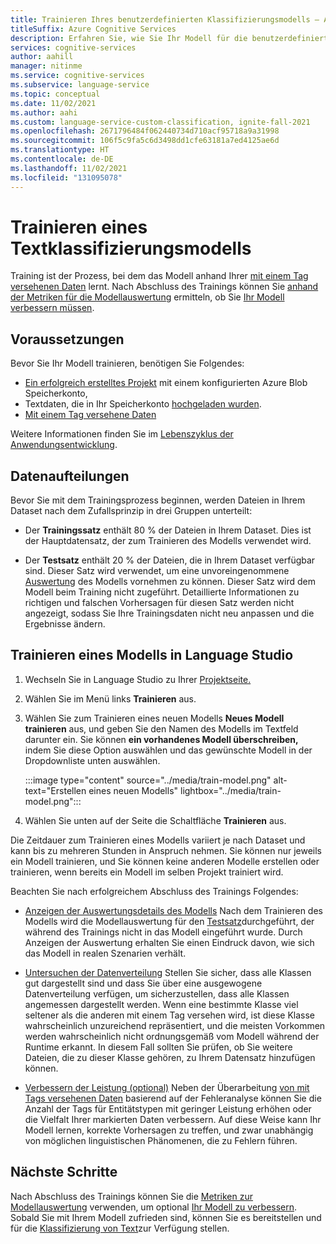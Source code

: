 ```yaml
---
title: Trainieren Ihres benutzerdefinierten Klassifizierungsmodells – Azure Cognitive Services
titleSuffix: Azure Cognitive Services
description: Erfahren Sie, wie Sie Ihr Modell für die benutzerdefinierte Textklassifizierung trainieren können.
services: cognitive-services
author: aahill
manager: nitinme
ms.service: cognitive-services
ms.subservice: language-service
ms.topic: conceptual
ms.date: 11/02/2021
ms.author: aahi
ms.custom: language-service-custom-classification, ignite-fall-2021
ms.openlocfilehash: 2671796484f062440734d710acf95718a9a31998
ms.sourcegitcommit: 106f5c9fa5c6d3498dd1cfe63181a7ed4125ae6d
ms.translationtype: HT
ms.contentlocale: de-DE
ms.lasthandoff: 11/02/2021
ms.locfileid: "131095078"
---
```

# <a name="how-to-train-a-text-classification-model"></a>Trainieren eines Textklassifizierungsmodells


Training ist der Prozess, bei dem das Modell anhand Ihrer [mit einem Tag versehenen Daten](tag-data.md) lernt. Nach Abschluss des Trainings können Sie [anhand der Metriken für die Modellauswertung](../how-to/view-model-evaluation.md) ermitteln, ob Sie [Ihr Modell verbessern müssen](../how-to/improve-model.md).

## <a name="prerequisites"></a>Voraussetzungen

Bevor Sie Ihr Modell trainieren, benötigen Sie Folgendes:

* [Ein erfolgreich erstelltes Projekt](create-project.md) mit einem konfigurierten Azure Blob Speicherkonto, 
* Textdaten, die in Ihr Speicherkonto [hochgeladen wurden](create-project.md#prepare-training-data).
* [Mit einem Tag versehene Daten](tag-data.md)

Weitere Informationen finden Sie im [Lebenszyklus der Anwendungsentwicklung](../overview.md#application-development-lifecycle).

## <a name="data-splits"></a>Datenaufteilungen

Bevor Sie mit dem Trainingsprozess beginnen, werden Dateien in Ihrem Dataset nach dem Zufallsprinzip in drei Gruppen unterteilt:

* Der **Trainingssatz** enthält 80 % der Dateien in Ihrem Dataset. Dies ist der Hauptdatensatz, der zum Trainieren des Modells verwendet wird.

* Der **Testsatz** enthält 20 % der Dateien, die in Ihrem Dataset verfügbar sind. Dieser Satz wird verwendet, um eine unvoreingenommene [Auswertung](../how-to/view-model-evaluation.md) des Modells vornehmen zu können. Dieser Satz wird dem Modell beim Training nicht zugeführt. Detaillierte Informationen zu richtigen und falschen Vorhersagen für diesen Satz werden nicht angezeigt, sodass Sie Ihre Trainingsdaten nicht neu anpassen und die Ergebnisse ändern.

## <a name="train-model-in-language-studio"></a>Trainieren eines Modells in Language Studio

1. Wechseln Sie in Language Studio zu Ihrer [Projektseite.](https://aka.ms/LanguageStudio)

2. Wählen Sie im Menü links **Trainieren** aus.

3. Wählen Sie zum Trainieren eines neuen Modells **Neues Modell trainieren** aus, und geben Sie den Namen des Modells im Textfeld darunter ein. Sie können **ein vorhandenes Modell überschreiben,** indem Sie diese Option auswählen und das gewünschte Modell in der Dropdownliste unten auswählen.

    :::image type="content" source="../media/train-model.png" alt-text="Erstellen eines neuen Modells" lightbox="../media/train-model.png":::

4. Wählen Sie unten auf der Seite die Schaltfläche **Trainieren** aus.

Die Zeitdauer zum Trainieren eines Modells variiert je nach Dataset und kann bis zu mehreren Stunden in Anspruch nehmen. Sie können nur jeweils ein Modell trainieren, und Sie können keine anderen Modelle erstellen oder trainieren, wenn bereits ein Modell im selben Projekt trainiert wird. 


Beachten Sie nach erfolgreichem Abschluss des Trainings Folgendes:

* [Anzeigen der Auswertungsdetails des Modells](../how-to/view-model-evaluation.md) Nach dem Trainieren des Modells wird die Modellauswertung für den [Testsatz](../how-to/train-model.md#data-splits)durchgeführt, der während des Trainings nicht in das Modell eingeführt wurde. Durch Anzeigen der Auswertung erhalten Sie einen Eindruck davon, wie sich das Modell in realen Szenarien verhält.

* [Untersuchen der Datenverteilung](../how-to/improve-model.md#examine-data-distribution-from-language-studio) Stellen Sie sicher, dass alle Klassen gut dargestellt sind und dass Sie über eine ausgewogene Datenverteilung verfügen, um sicherzustellen, dass alle Klassen angemessen dargestellt werden. Wenn eine bestimmte Klasse viel seltener als die anderen mit einem Tag versehen wird, ist diese Klasse wahrscheinlich unzureichend repräsentiert, und die meisten Vorkommen werden wahrscheinlich nicht ordnungsgemäß vom Modell während der Runtime erkannt. In diesem Fall sollten Sie prüfen, ob Sie weitere Dateien, die zu dieser Klasse gehören, zu Ihrem Datensatz hinzufügen können.

* [Verbessern der Leistung (optional)](../how-to/improve-model.md) Neben der Überarbeitung [von mit Tags versehenen Daten](tag-data.md) basierend auf der Fehleranalyse können Sie die Anzahl der Tags für Entitätstypen mit geringer Leistung erhöhen oder die Vielfalt Ihrer markierten Daten verbessern. Auf diese Weise kann Ihr Modell lernen, korrekte Vorhersagen zu treffen, und zwar unabhängig von möglichen linguistischen Phänomenen, die zu Fehlern führen.

<!-- * Define your own test set: If you are using a random split option and the resulting test set was not comprehensive enough, consider defining your own test to include a variety of data layouts and balanced tagged classes.
 -->


## <a name="next-steps"></a>Nächste Schritte

Nach Abschluss des Trainings können Sie die [Metriken zur Modellauswertung](../how-to/view-model-evaluation.md) verwenden, um optional [Ihr Modell zu verbessern](../how-to/improve-model.md). Sobald Sie mit Ihrem Modell zufrieden sind, können Sie es bereitstellen und für die [Klassifizierung von Text](call-api.md)zur Verfügung stellen.
